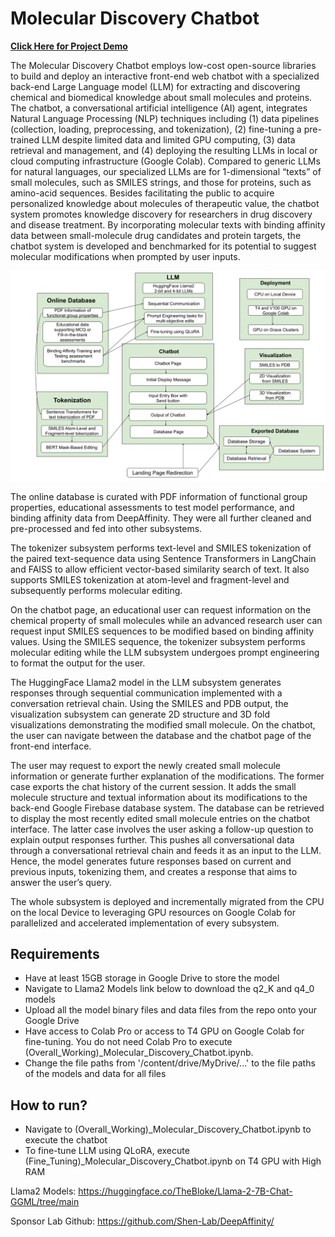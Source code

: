 # Molecular Discovery Chatbot

[**Click Here for Project Demo**](https://drive.google.com/file/d/13akbCWTQeEe0YwmL6KFE57UE2H2taZxm/view)

The Molecular Discovery Chatbot employs low-cost open-source libraries to build and deploy an interactive front-end web chatbot with a specialized back-end Large Language model (LLM) for extracting and discovering chemical and biomedical knowledge about small molecules and proteins. The chatbot, a conversational artificial intelligence (AI) agent, integrates Natural Language Processing (NLP) techniques including (1) data pipelines (collection, loading, preprocessing, and tokenization), (2) fine-tuning a pre-trained LLM despite limited data and limited GPU computing, (3) data retrieval and management, and (4) deploying the resulting LLMs in local or cloud computing infrastructure (Google Colab). Compared to generic LLMs for natural languages, our specialized LLMs are for 1-dimensional “texts” of small molecules, such as SMILES strings, and those for proteins, such as amino-acid sequences.  Besides facilitating the public to acquire personalized knowledge about molecules of therapeutic value, the chatbot system promotes knowledge discovery for researchers in drug discovery and disease treatment.  By incorporating molecular texts with binding affinity data between small-molecule drug candidates and protein targets, the chatbot system is developed and benchmarked for its potential to suggest molecular modifications when prompted by user inputs.

![Subsystem Diagram](https://github.com/Shreeman24/Molecular-Discovery-Chatbot/blob/main/ECEN%20403%20Subsystem%20Diagram.png)

The online database is curated with PDF information of functional group properties, educational assessments to test model performance, and binding affinity data from DeepAffinity. They were all further cleaned and pre-processed and fed into other subsystems.

The tokenizer subsystem performs text-level and SMILES tokenization of the paired text-sequence data using Sentence Transformers in LangChain and FAISS to allow efficient vector-based similarity search of text. It also supports SMILES tokenization at atom-level and fragment-level and subsequently performs molecular editing. 

On the chatbot page, an educational user can request information on the chemical property of small molecules while an advanced research user can request input SMILES sequences to be modified based on binding affinity values. Using the SMILES sequence, the tokenizer subsystem performs molecular editing while the LLM subsystem undergoes prompt engineering to format the output for the user. 

The HuggingFace Llama2 model in the LLM subsystem generates responses through sequential communication implemented with a conversation retrieval chain. Using the SMILES and PDB output, the visualization subsystem can generate 2D structure and 3D fold visualizations demonstrating the modified small molecule. On the chatbot, the user can navigate between the database and the chatbot page of the front-end interface.

The user may request to export the newly created small molecule information or generate further explanation of the modifications. The former case exports the chat history of the current session. It adds the small molecule structure and textual information about its modifications to the back-end Google Firebase database system. The database can be retrieved to display the most recently edited small molecule entries on the chatbot interface. The latter case involves the user asking a follow-up question to explain output responses further. This pushes all conversational data through a conversational retrieval chain and feeds it as an input to the LLM. Hence, the model generates future responses based on current and previous inputs, tokenizing them, and creates a response that aims to answer the user’s query.

The whole subsystem is deployed and incrementally migrated from the CPU on the local Device to leveraging GPU resources on Google Colab for parallelized and accelerated implementation of every subsystem.

## Requirements
*    Have at least 15GB storage in Google Drive to store the model
*    Navigate to Llama2 Models link below to download the q2_K and q4_0 models
*    Upload all the model binary files and data files from the repo onto your Google Drive
*    Have access to Colab Pro or access to T4 GPU on Google Colab for fine-tuning. You do not need Colab Pro to execute (Overall_Working)_Molecular_Discovery_Chatbot.ipynb.
*    Change the file paths from '/content/drive/MyDrive/...' to the file paths of the models and data for all files

## How to run?
*    Navigate to (Overall_Working)_Molecular_Discovery_Chatbot.ipynb to execute the chatbot
*    To fine-tune LLM using QLoRA, execute (Fine_Tuning)_Molecular_Discovery_Chatbot.ipynb on T4 GPU with High RAM

Llama2 Models: https://huggingface.co/TheBloke/Llama-2-7B-Chat-GGML/tree/main

Sponsor Lab Github: https://github.com/Shen-Lab/DeepAffinity/
